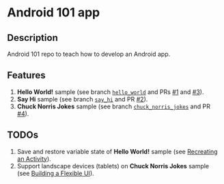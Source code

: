 # Android 101 app

## Description
Android 101 repo to teach how to develop an Android app.

## Features

1. **Hello World!** sample (see branch  [`hello_world`](https://github.com/lucaslabs/android101/tree/hello_world) and PRs [#1](https://github.com/lucaslabs/android101/pull/1) and [#3](https://github.com/lucaslabs/android101/pull/3)).
2. **Say Hi** sample (see branch [`say_hi`](https://github.com/lucaslabs/android101/tree/say_hi) and PR [#2](https://github.com/lucaslabs/android101/pull/2)).
3. **Chuck Norris Jokes** sample (see branch [`chuck_norris_jokes`](https://github.com/lucaslabs/android101/tree/chuck_norris_jokes) and PR [#4](https://github.com/lucaslabs/android101/pull/4)).

## TODOs

1. Save and restore variable state of **Hello World!** sample (see [Recreating an Activity](https://developer.android.com/training/basics/activity-lifecycle/recreating.html)).
2. Support landscape devices (tablets) on **Chuck Norris Jokes** sample (see [Building a Flexible UI](https://developer.android.com/training/basics/fragments/fragment-ui.html)).
